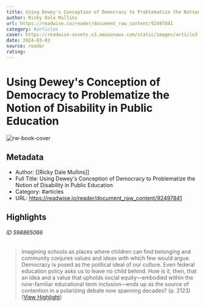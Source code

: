 ```yaml
---
title: Using Dewey's Conception of Democracy to Problematize the Notion of Disability in Public Education
author: Ricky Dale Mullins
url: https://readwise.io/reader/document_raw_content/92497841
category: #articles
cover: https://readwise-assets.s3.amazonaws.com/static/images/article3.5c705a01b476.png
date: 2024-03-03
source: reader
rating:
---
```

# Using Dewey's Conception of Democracy to Problematize the Notion of Disability in Public Education

![rw-book-cover](https://readwise-assets.s3.amazonaws.com/static/images/article3.5c705a01b476.png)

## Metadata
- Author: [[Ricky Dale Mullins]]
- Full Title: Using Dewey's Conception of Democracy to Problematize the Notion of Disability in Public Education
- Category: #articles
- URL: https://readwise.io/reader/document_raw_content/92497841

## Highlights
###### ID 598865066
> Imagining schools as places where children can find belonging and community conjures values and ideas with which few would argue. Democracy is posed as the political ideal of our culture. Even federal education policy asks us to leave no child behind. How is it, then, that an idea and a value that upholds social equity—embodied within the now-familiar educational term inclusion—ends up as the source of contention in a polarizing debate now spanning decades? (p. 2123) ([View Highlight](https://read.readwise.io/read/01haw8rd3j4kg2k5x8a24mv2wj))
    
